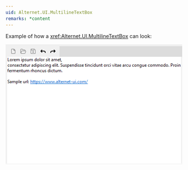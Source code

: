 ```yaml
---
uid: Alternet.UI.MultilineTextBox
remarks: *content
---
```


Example of how a <xref:Alternet.UI.MultilineTextBox> can look:

![MultilineTextBox](images/MultilineTextBox.png)

